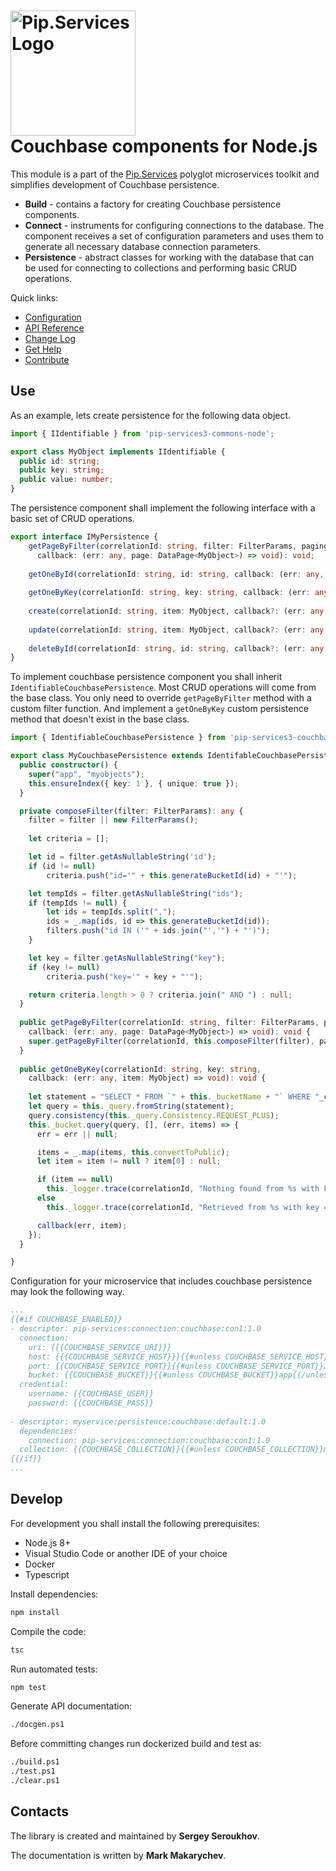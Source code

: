 # <img src="https://uploads-ssl.webflow.com/5ea5d3315186cf5ec60c3ee4/5edf1c94ce4c859f2b188094_logo.svg" alt="Pip.Services Logo" width="200"> <br/> Couchbase components for Node.js

This module is a part of the [Pip.Services](http://pipservices.org) polyglot microservices toolkit and simplifies development of Couchbase persistence.

- **Build** - contains a factory for creating Couchbase persistence components.
- **Connect** - instruments for configuring connections to the database. The component receives a set of configuration parameters and uses them to generate all necessary database connection parameters.
- **Persistence** - abstract classes for working with the database that can be used for connecting to collections and performing basic CRUD operations.

<a name="links"></a> Quick links:

* [Configuration](https://www.pipservices.org/recipies/configuration)
* [API Reference](https://pip-services3-node.github.io/pip-services3-couchbase-node/globals.html)
* [Change Log](CHANGELOG.md)
* [Get Help](https://www.pipservices.org/community/help)
* [Contribute](https://www.pipservices.org/community/contribute)

## Use

As an example, lets create persistence for the following data object.

```typescript
import { IIdentifiable } from 'pip-services3-commons-node';

export class MyObject implements IIdentifiable {
  public id: string;
  public key: string;
  public value: number;
}
```

The persistence component shall implement the following interface with a basic set of CRUD operations.

```typescript
export interface IMyPersistence {
    getPageByFilter(correlationId: string, filter: FilterParams, paging: PagingParams,
      callback: (err: any, page: DataPage<MyObject>) => void): void;
    
    getOneById(correlationId: string, id: string, callback: (err: any, item: MyObject) => void): void;
    
    getOneByKey(correlationId: string, key: string, callback: (err: any, item: MyObject) => void): void;
    
    create(correlationId: string, item: MyObject, callback?: (err: any, item: MyObject) => void): void;
    
    update(correlationId: string, item: MyObject, callback?: (err: any, item: MyObject) => void): void;
    
    deleteById(correlationId: string, id: string, callback?: (err: any, item: MyObject) => void): void;
}
```

To implement couchbase persistence component you shall inherit `IdentifiableCouchbasePersistence`. 
Most CRUD operations will come from the base class. You only need to override `getPageByFilter` method with a custom filter function.
And implement a `getOneByKey` custom persistence method that doesn't exist in the base class.

```typescript
import { IdentifiableCouchbasePersistence } from 'pip-services3-couchbase-node';

export class MyCouchbasePersistence extends IdentifableCouchbasePersistence {
  public constructor() {
    super("app", "myobjects");
    this.ensureIndex({ key: 1 }, { unique: true });
  }

  private composeFilter(filter: FilterParams): any {
    filter = filter || new FilterParams();
    
    let criteria = [];

    let id = filter.getAsNullableString('id');
    if (id != null)
        criteria.push("id='" + this.generateBucketId(id) + "'");

    let tempIds = filter.getAsNullableString("ids");
    if (tempIds != null) {
        let ids = tempIds.split(",");
        ids = _.map(ids, id => this.generateBucketId(id));
        filters.push("id IN ('" + ids.join("','") + "')");
    }

    let key = filter.getAsNullableString("key");
    if (key != null)
        criteria.push("key='" + key + "'");

    return criteria.length > 0 ? criteria.join(" AND ") : null;
  }
  
  public getPageByFilter(correlationId: string, filter: FilterParams, paging: PagingParams,
    callback: (err: any, page: DataPage<MyObject>) => void): void {
    super.getPageByFilter(correlationId, this.composeFilter(filter), paging, "id", null, callback);
  }  
  
  public getOneByKey(correlationId: string, key: string,
    callback: (err: any, item: MyObject) => void): void {
    
    let statement = "SELECT * FROM `" + this._bucketName + "` WHERE "_c='" + this._collectionName + "' AND key='" + key + "'";
    let query = this._query.fromString(statement);
    query.consistency(this._query.Consistency.REQUEST_PLUS);
    this._bucket.query(query, [], (err, items) => {
      err = err || null;

      items = _.map(items, this.convertToPublic);
      let item = item != null ? item[0] : null;

      if (item == null)
        this._logger.trace(correlationId, "Nothing found from %s with key = %s", this._collectionName, key);
      else
        this._logger.trace(correlationId, "Retrieved from %s with key = %s", this._collectionName, key);

      callback(err, item);
    });
  }

}
```

Configuration for your microservice that includes couchbase persistence may look the following way.

```yaml
...
{{#if COUCHBASE_ENABLED}}
- descriptor: pip-services:connection:couchbase:con1:1.0
  connection:
    uri: {{{COUCHBASE_SERVICE_URI}}}
    host: {{{COUCHBASE_SERVICE_HOST}}}{{#unless COUCHBASE_SERVICE_HOST}}localhost{{/unless}}
    port: {{COUCHBASE_SERVICE_PORT}}{{#unless COUCHBASE_SERVICE_PORT}}27017{{/unless}}
    bucket: {{COUCHBASE_BUCKET}}{{#unless COUCHBASE_BUCKET}}app{{/unless}}
  credential:
    username: {{COUCHBASE_USER}}
    password: {{COUCHBASE_PASS}}
    
- descriptor: myservice:persistence:couchbase:default:1.0
  dependencies:
    connection: pip-services:connection:couchbase:con1:1.0
  collection: {{COUCHBASE_COLLECTION}}{{#unless COUCHBASE_COLLECTION}}myobjects{{/unless}}
{{/if}}
...
```

## Develop

For development you shall install the following prerequisites:
* Node.js 8+
* Visual Studio Code or another IDE of your choice
* Docker
* Typescript

Install dependencies:
```bash
npm install
```

Compile the code:
```bash
tsc
```

Run automated tests:
```bash
npm test
```

Generate API documentation:
```bash
./docgen.ps1
```

Before committing changes run dockerized build and test as:
```bash
./build.ps1
./test.ps1
./clear.ps1
```

## Contacts

The library is created and maintained by **Sergey Seroukhov**.

The documentation is written by **Mark Makarychev**.
